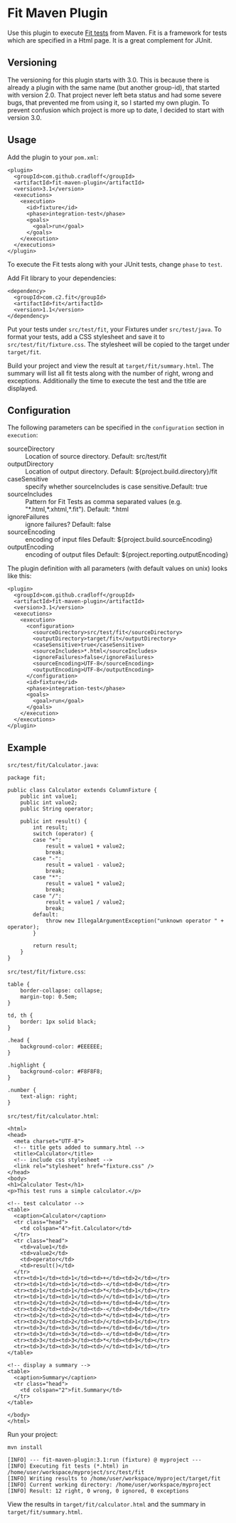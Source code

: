 # Fit Maven Plugin

Use this plugin to execute [Fit tests](http://fit.c2.com/) from Maven. Fit is a framework for tests
which are specified in a Html page. It is a great complement for JUnit.

## Versioning
The versioning for this plugin starts with 3.0. This is because there is already a plugin with the same
name (but another group-id), that started with version 2.0. That project never left beta status and had
some severe bugs, that prevented me from using it, so I started my own plugin. To prevent confusion
which project is more up to date, I decided to start with version 3.0.

## Usage
Add the plugin to your `pom.xml`:

    <plugin>
      <groupId>com.github.cradloff</groupId>
      <artifactId>fit-maven-plugin</artifactId>
      <version>3.1</version>
      <executions>
        <execution>
          <id>fixture</id>
          <phase>integration-test</phase>
          <goals>
            <goal>run</goal>
          </goals>
        </execution>
      </executions>
    </plugin>

To execute the Fit tests along with your JUnit tests, change `phase` to `test`.

Add Fit library to your dependencies:

    <dependency>
      <groupId>com.c2.fit</groupId>
      <artifactId>fit</artifactId>
      <version>1.1</version>
    </dependency>

Put your tests under `src/test/fit`, your Fixtures under `src/test/java`. To format your tests,
add a CSS stylesheet and save it to `src/test/fit/fixture.css`. The stylesheet will be copied
to the target under `target/fit`.

Build your project and view the result at `target/fit/summary.html`. The summary will list all
fit tests along with the number of right, wrong and exceptions. Additionally the time to execute the
test and the title are displayed.

## Configuration
The following parameters can be specified in the `configuration` section in `execution`:

<dl>
<dt>sourceDirectory</dt>
<dd>Location of source directory. Default: src/test/fit</dd>

<dt>outputDirectory</dt>
<dd>Location of output directory. Default: ${project.build.directory}/fit</dd>

<dt>caseSensitive</dt>
<dd>specify whether sourceIncludes is case sensitive.Default: true</dd>

<dt>sourceIncludes</dt>
<dd>Pattern for Fit Tests as comma separated values (e.g. "*.html,*.xhtml,*.fit"). Default: *.html</dd>

<dt>ignoreFailures</dt>
<dd>ignore failures? Default: false</dd>

<dt>sourceEncoding</dt>
<dd>encoding of input files Default: ${project.build.sourceEncoding}</dd>

<dt>outputEncoding</dt>
<dd>encoding of output files Default: ${project.reporting.outputEncoding}</dd>
</dl>

The plugin definition with all parameters (with default values on unix) looks like this:

    <plugin>
      <groupId>com.github.cradloff</groupId>
      <artifactId>fit-maven-plugin</artifactId>
      <version>3.1</version>
      <executions>
        <execution>
          <configuration>
            <sourceDirectory>src/test/fit</sourceDirectory>
            <outputDirectory>target/fit</outputDirectory>
            <caseSensitive>true</caseSensitive>
            <sourceIncludes>*.html</sourceIncludes>
            <ignoreFailures>false</ignoreFailures>
            <sourceEncoding>UTF-8</sourceEncoding>
            <outputEncoding>UTF-8</outputEncoding>
          </configuration>
          <id>fixture</id>
          <phase>integration-test</phase>
          <goals>
            <goal>run</goal>
          </goals>
        </execution>
      </executions>
    </plugin>

## Example

`src/test/fit/Calculator.java`:

    package fit;
    
    public class Calculator extends ColumnFixture {
        public int value1;
        public int value2;
        public String operator;
    
        public int result() {
            int result;
            switch (operator) {
            case "+":
                result = value1 + value2;
                break;
            case "-":
                result = value1 - value2;
                break;
            case "*":
                result = value1 * value2;
                break;
            case "/":
                result = value1 / value2;
                break;
            default:
                throw new IllegalArgumentException("unknown operator " + operator);
            }
    
            return result;
        }
    }

`src/test/fit/fixture.css`:

    table {
        border-collapse: collapse;
        margin-top: 0.5em;
    }
    
    td, th {
        border: 1px solid black;
    }
    
    .head {
        background-color: #EEEEEE;
    }
    
    .highlight {
        background-color: #F8F8F8;
    }
    
    .number {
        text-align: right;
    }

`src/test/fit/calculator.html`:

    <html>
    <head>
      <meta charset="UTF-8">
      <!-- title gets added to summary.html -->
      <title>Calculator</title>
      <!-- include css stylesheet -->
      <link rel="stylesheet" href="fixture.css" />
    </head>
    <body>
    <h1>Calculator Test</h1>
    <p>This test runs a simple calculator.</p>
    
    <!-- test calculator -->
    <table>
      <caption>Calculator</caption>
      <tr class="head">
        <td colspan="4">fit.Calculator</td>
      </tr>
      <tr class="head">
        <td>value1</td>
        <td>value2</td>
        <td>operator</td>
        <td>result()</td>
      </tr>
      <tr><td>1</td><td>1</td><td>+</td><td>2</td></tr>
      <tr><td>1</td><td>1</td><td>-</td><td>0</td></tr>
      <tr><td>1</td><td>1</td><td>*</td><td>1</td></tr>
      <tr><td>1</td><td>1</td><td>/</td><td>1</td></tr>
      <tr><td>2</td><td>2</td><td>+</td><td>4</td></tr>
      <tr><td>2</td><td>2</td><td>-</td><td>0</td></tr>
      <tr><td>2</td><td>2</td><td>*</td><td>4</td></tr>
      <tr><td>2</td><td>2</td><td>/</td><td>1</td></tr>
      <tr><td>3</td><td>3</td><td>+</td><td>6</td></tr>
      <tr><td>3</td><td>3</td><td>-</td><td>0</td></tr>
      <tr><td>3</td><td>3</td><td>*</td><td>9</td></tr>
      <tr><td>3</td><td>3</td><td>/</td><td>1</td></tr>
    </table>
    
    <!-- display a summary -->
    <table>
      <caption>Summary</caption>
      <tr class="head">
        <td colspan="2">fit.Summary</td>
      </tr>
    </table>
    
    </body>
    </html>

Run your project:

    mvn install
    
    [INFO] --- fit-maven-plugin:3.1:run (fixture) @ myproject ---
    [INFO] Executing fit tests (*.html) in /home/user/workspace/myproject/src/test/fit
    [INFO] Writing results to /home/user/workspace/myproject/target/fit
    [INFO] Current working directory: /home/user/workspace/myproject
    [INFO] Result: 12 right, 0 wrong, 0 ignored, 0 exceptions

View the results in `target/fit/calculator.html` and the summary in `target/fit/summary.html`.
